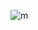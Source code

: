 ![m](https://github.com/ashhad25/CVIP-DataScience/assets/81470672/d3290faa-b87d-43aa-8970-2b5ecaee7fb4)
